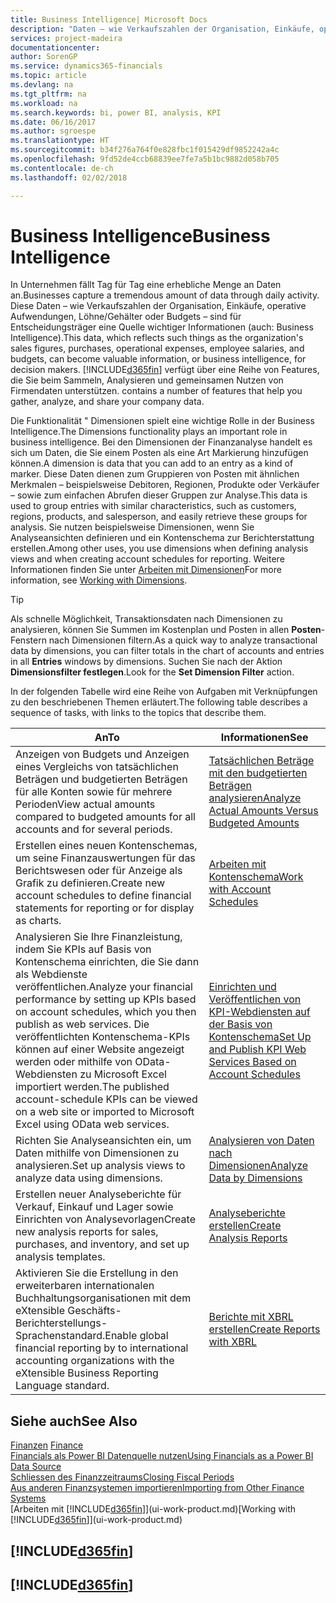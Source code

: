 ```yaml
---
title: Business Intelligence| Microsoft Docs
description: "Daten – wie Verkaufszahlen der Organisation, Einkäufe, operative Aufwendungen, Löhne/Gehälter oder Budgets analysieren und erfassen, die für Entscheidungsträger eine Quelle wichtiger Informationen sind."
services: project-madeira
documentationcenter: 
author: SorenGP
ms.service: dynamics365-financials
ms.topic: article
ms.devlang: na
ms.tgt_pltfrm: na
ms.workload: na
ms.search.keywords: bi, power BI, analysis, KPI
ms.date: 06/16/2017
ms.author: sgroespe
ms.translationtype: HT
ms.sourcegitcommit: b34f276a764f0e828fbc1f015429df9852242a4c
ms.openlocfilehash: 9fd52de4ccb68839ee7fe7a5b1bc9882d058b705
ms.contentlocale: de-ch
ms.lasthandoff: 02/02/2018

---
```

# <a name="business-intelligence"></a><span data-ttu-id="74c4d-103">Business Intelligence</span><span class="sxs-lookup"><span data-stu-id="74c4d-103">Business Intelligence</span></span>
<span data-ttu-id="74c4d-104">In Unternehmen fällt Tag für Tag eine erhebliche Menge an Daten an.</span><span class="sxs-lookup"><span data-stu-id="74c4d-104">Businesses capture a tremendous amount of data through daily activity.</span></span> <span data-ttu-id="74c4d-105">Diese Daten – wie Verkaufszahlen der Organisation, Einkäufe, operative Aufwendungen, Löhne/Gehälter oder Budgets – sind für Entscheidungsträger eine Quelle wichtiger Informationen (auch: Business Intelligence).</span><span class="sxs-lookup"><span data-stu-id="74c4d-105">This data, which reflects such things as the organization's sales figures, purchases, operational expenses, employee salaries, and budgets, can become valuable information, or business intelligence, for decision makers.</span></span> [!INCLUDE[d365fin](includes/d365fin_md.md)]<span data-ttu-id="74c4d-106"> verfügt über eine Reihe von Features, die Sie beim Sammeln, Analysieren und gemeinsamen Nutzen von Firmendaten unterstützen.</span><span class="sxs-lookup"><span data-stu-id="74c4d-106"> contains a number of features that help you gather, analyze, and share your company data.</span></span>

<span data-ttu-id="74c4d-107">Die Funktionalität " Dimensionen spielt eine wichtige Rolle in der Business Intelligence.</span><span class="sxs-lookup"><span data-stu-id="74c4d-107">The Dimensions functionality plays an important role in business intelligence.</span></span> <span data-ttu-id="74c4d-108">Bei den Dimensionen der Finanzanalyse handelt es sich um Daten, die Sie einem Posten als eine Art Markierung hinzufügen können.</span><span class="sxs-lookup"><span data-stu-id="74c4d-108">A dimension is data that you can add to an entry as a kind of marker.</span></span> <span data-ttu-id="74c4d-109">Diese Daten dienen zum Gruppieren von Posten mit ähnlichen Merkmalen – beispielsweise Debitoren, Regionen, Produkte oder Verkäufer – sowie zum einfachen Abrufen dieser Gruppen zur Analyse.</span><span class="sxs-lookup"><span data-stu-id="74c4d-109">This data is used to group entries with similar characteristics, such as customers, regions, products, and salesperson, and easily retrieve these groups for analysis.</span></span> <span data-ttu-id="74c4d-110">Sie nutzen beispielsweise Dimensionen, wenn Sie Analyseansichten definieren und ein Kontenschema zur Berichterstattung erstellen.</span><span class="sxs-lookup"><span data-stu-id="74c4d-110">Among other uses, you use dimensions  when defining analysis views and when creating account schedules for reporting.</span></span> <span data-ttu-id="74c4d-111">Weitere Informationen finden Sie unter [Arbeiten mit Dimensionen](finance-dimensions.md)</span><span class="sxs-lookup"><span data-stu-id="74c4d-111">For more information, see [Working with Dimensions](finance-dimensions.md).</span></span>

> [!TIP]
> <span data-ttu-id="74c4d-112">Als schnelle Möglichkeit, Transaktionsdaten nach Dimensionen zu analysieren, können Sie Summen im Kostenplan und Posten in allen **Posten**-Fenstern nach Dimensionen filtern.</span><span class="sxs-lookup"><span data-stu-id="74c4d-112">As a quick way to analyze transactional data by dimensions, you can filter totals in the chart of accounts and entries in all **Entries** windows by dimensions.</span></span> <span data-ttu-id="74c4d-113">Suchen Sie nach der Aktion **Dimensionsfilter festlegen**.</span><span class="sxs-lookup"><span data-stu-id="74c4d-113">Look for the **Set Dimension Filter** action.</span></span>  

<span data-ttu-id="74c4d-114">In der folgenden Tabelle wird eine Reihe von Aufgaben mit Verknüpfungen zu den beschriebenen Themen erläutert.</span><span class="sxs-lookup"><span data-stu-id="74c4d-114">The following table describes a sequence of tasks, with links to the topics that describe them.</span></span>  

| <span data-ttu-id="74c4d-115">An</span><span class="sxs-lookup"><span data-stu-id="74c4d-115">To</span></span> | <span data-ttu-id="74c4d-116">Informationen</span><span class="sxs-lookup"><span data-stu-id="74c4d-116">See</span></span> |
| --- | --- |
|<span data-ttu-id="74c4d-117">Anzeigen von Budgets und Anzeigen eines Vergleichs von tatsächlichen Beträgen und budgetierten Beträgen für alle Konten sowie für mehrere Perioden</span><span class="sxs-lookup"><span data-stu-id="74c4d-117">View actual amounts compared to budgeted amounts for all accounts and for several periods.</span></span>|[<span data-ttu-id="74c4d-118">Tatsächlichen Beträge mit den budgetierten Beträgen analysieren</span><span class="sxs-lookup"><span data-stu-id="74c4d-118">Analyze Actual Amounts Versus Budgeted Amounts</span></span>](bi-how-analyze-actual-versus-budget.md)|
|<span data-ttu-id="74c4d-119">Erstellen eines neuen Kontenschemas, um seine Finanzauswertungen für das Berichtswesen oder für Anzeige als Grafik zu definieren.</span><span class="sxs-lookup"><span data-stu-id="74c4d-119">Create new account schedules to define financial statements for reporting or for display as charts.</span></span>|[<span data-ttu-id="74c4d-120">Arbeiten mit Kontenschema</span><span class="sxs-lookup"><span data-stu-id="74c4d-120">Work with Account Schedules</span></span>](bi-how-work-account-schedule.md)|
|<span data-ttu-id="74c4d-121">Analysieren Sie Ihre Finanzleistung, indem Sie KPIs auf Basis von Kontenschema einrichten, die Sie dann als Webdienste veröffentlichen.</span><span class="sxs-lookup"><span data-stu-id="74c4d-121">Analyze your financial performance by setting up KPIs based on account schedules, which you then publish as web services.</span></span> <span data-ttu-id="74c4d-122">Die veröffentlichten Kontenschema-KPIs können auf einer Website angezeigt werden oder mithilfe von OData-Webdiensten zu Microsoft Excel importiert werden.</span><span class="sxs-lookup"><span data-stu-id="74c4d-122">The published account-schedule KPIs can be viewed on a web site or imported to Microsoft Excel using OData web services.</span></span>|[<span data-ttu-id="74c4d-123">Einrichten und Veröffentlichen von KPI-Webdiensten auf der Basis von Kontenschema</span><span class="sxs-lookup"><span data-stu-id="74c4d-123">Set Up and Publish KPI Web Services Based on Account Schedules</span></span>](bi-how-to-set-up-and-publish-kpi-web-services-based-on-account-schedules.md)|
|<span data-ttu-id="74c4d-124">Richten Sie Analyseansichten ein, um Daten mithilfe von Dimensionen zu analysieren.</span><span class="sxs-lookup"><span data-stu-id="74c4d-124">Set up analysis views to analyze data using dimensions.</span></span>|[<span data-ttu-id="74c4d-125">Analysieren von Daten nach Dimensionen</span><span class="sxs-lookup"><span data-stu-id="74c4d-125">Analyze Data by Dimensions</span></span>](bi-how-analyze-data-dimension.md)|
|<span data-ttu-id="74c4d-126">Erstellen neuer Analyseberichte für Verkauf, Einkauf und Lager sowie Einrichten von Analysevorlagen</span><span class="sxs-lookup"><span data-stu-id="74c4d-126">Create new analysis reports for sales, purchases, and inventory, and set up analysis templates.</span></span>|[<span data-ttu-id="74c4d-127">Analyseberichte erstellen</span><span class="sxs-lookup"><span data-stu-id="74c4d-127">Create Analysis Reports</span></span>](bi-how-create-analysis-views-reports.md)|
|<span data-ttu-id="74c4d-128">Aktivieren Sie die Erstellung  in den erweiterbaren internationalen Buchhaltungsorganisationen mit dem eXtensible Geschäfts-Berichterstellungs-Sprachenstandard.</span><span class="sxs-lookup"><span data-stu-id="74c4d-128">Enable global financial reporting by to international accounting organizations with the eXtensible Business Reporting Language standard.</span></span>|[<span data-ttu-id="74c4d-129">Berichte mit XBRL erstellen</span><span class="sxs-lookup"><span data-stu-id="74c4d-129">Create Reports with XBRL</span></span>](bi-create-reports-with-xbrl.md)|

## <a name="see-also"></a><span data-ttu-id="74c4d-130">Siehe auch</span><span class="sxs-lookup"><span data-stu-id="74c4d-130">See Also</span></span>
<span data-ttu-id="74c4d-131">[Finanzen](finance.md)  </span><span class="sxs-lookup"><span data-stu-id="74c4d-131">[Finance](finance.md)  </span></span>  
[<span data-ttu-id="74c4d-132">Financials als Power BI Datenquelle nutzen</span><span class="sxs-lookup"><span data-stu-id="74c4d-132">Using Financials as a Power BI Data Source</span></span>](across-how-use-financials-data-source-powerbi.md)  
[<span data-ttu-id="74c4d-133">Schliessen des Finanzzeitraums</span><span class="sxs-lookup"><span data-stu-id="74c4d-133">Closing Fiscal Periods</span></span>](year-close-years-periods.md)  
[<span data-ttu-id="74c4d-134">Aus anderen Finanzsystemen importieren</span><span class="sxs-lookup"><span data-stu-id="74c4d-134">Importing from Other Finance Systems</span></span>](upload-data.md)  
<span data-ttu-id="74c4d-135">[Arbeiten mit [!INCLUDE[d365fin](includes/d365fin_md.md)]](ui-work-product.md)</span><span class="sxs-lookup"><span data-stu-id="74c4d-135">[Working with [!INCLUDE[d365fin](includes/d365fin_md.md)]](ui-work-product.md)</span></span>

## [!INCLUDE[d365fin](includes/free_trial_md.md)]  
## [!INCLUDE[d365fin](includes/training_link_md.md)]

